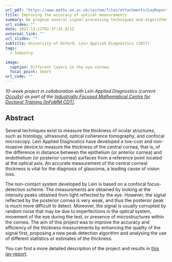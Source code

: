 ```yaml
---
url_pdf: "https://www.maths.ox.ac.uk/system/files/attachments/LayReport_GonzalesFarina_Lein_final.pdf"
title: Improving the accuracy of optical measurements
summary: We propose several signal processing techniques and algorithms to improve the detection of peaks in the signals, required to obtain a measurement of the cornal tickness.
url_video: ""
date: 2021-11-11T02:37:31.811Z
external_link: ""
url_slides: ""
subtitle: University of Oxford, Lein Applied Diagnostics (2017)
tags:
  - Industry

image:
  caption: Different layers in the eye cornea.
  focal_point: Smart
url_code: ""
---
```

_10-week project in collaboration with Lein Applied Diagnostics (current [Occuity](https://www.occuity.com/)) as part of the [Industrially Focused Mathematical Centre for Doctoral Training (InFoMM CDT)](https://www.maths.ox.ac.uk/study-here/postgraduate-study/industrially-focused-mathematical-modelling-epsrc-cdt)._

## Abstract
Several techniques exist to measure the thickness of ocular structures, such as histology, ultrasound, optical coherence tomography, and confocal microscopy. Lein Applied Diagnostics have developed a low-cost and non-invasive device to measure the thickness of the central cornea, that is, of the difference in distance
between the epithelium (or anterior cornea) and endothelium (or posterior cornea) surfaces from a reference point located at the optical axis.
An accurate measurement of the central corneal thickness is vital for the diagnosis of glaucoma, a leading cause of vision loss. 

The non-contact system developed by Lein is based on a confocal focus-detection scheme. The measurements are obtained by looking at the intensity peaks obtained from light reflected by the eye. However, the signal reflected by the posterior cornea is very weak, and thus the posterior peak is much more difficult to detect. Moreover, the signal is usually corrupted by random noise that may be due to imperfections in the optical system, movement of the eye during the test, or presence of microstructures within the cornea. The aim of this project was to improve the accuracy and efficiency of the thickness measurements by enhancing the
quality of the signal first, proposing a new peak detection algorithm and analysing the use of different statistics or estimates of the thickness. 

You can find a more detailed description of the project and results in [this lay-report](https://www.maths.ox.ac.uk/system/files/attachments/LayReport_GonzalesFarina_Lein_final.pdf).


